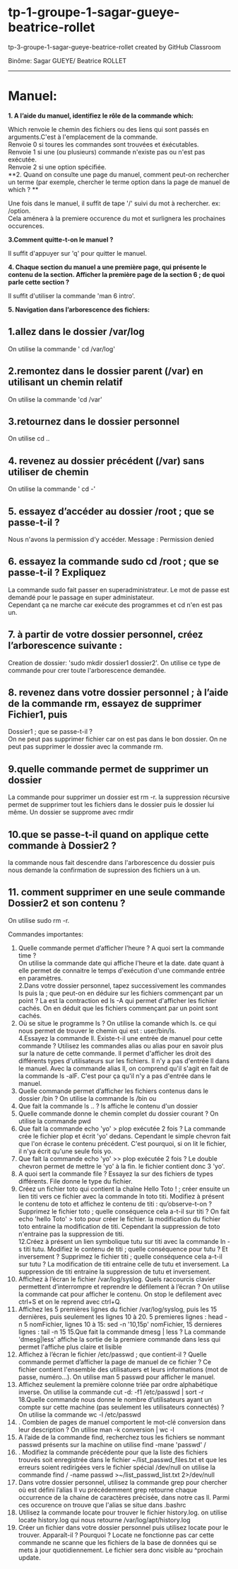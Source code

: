 # tp-1-groupe-1-sagar-gueye-beatrice-rollet
tp-3-groupe-1-sagar-gueye-beatrice-rollet created by GitHub Classroom <br>

Binôme: Sagar GUEYE/ Beatrice ROLLET
***********
Manuel:
==========
**1. A l’aide du manuel, identifiez le rôle de la commande which:** 

Which renvoie le chemin des fichiers ou des liens qui sont passés en arguments.C'est à l'emplacement de la commande.   
Renvoie 0 si toures les commandes sont trouvées et éxécutables.  
Renvoie 1 si une (ou plusieurs) commande n'existe pas ou n'est pas exécutée.  
Renvoie 2 si une option spécifiée.    
**2. Quand on consulte une page du manuel, comment peut-on rechercher un terme (par exemple, chercher le terme option dans la page de manuel de which ? ** 

Une fois dans le manuel, il suffit de tape '/' suivi du mot à rechercher. ex: /option.  
Cela aménera à la premiere occurence du mot et surlignera les prochaines occurences.  

**3.Comment quitte-t-on le manuel ?**

Il suffit d'appuyer sur 'q' pour quitter le manuel.  

**4. Chaque section du manuel a une première page, qui présente le contenu de la section. Afficher la
première page de la section 6 ; de quoi parle cette section ?**

Il suffit d'utiliser la commande 'man 6 intro'.  

**5. Navigation dans l’arborescence des fichiers:**

## 1.allez dans le dossier /var/log  
On utilise la commande ' cd /var/log'  
## 2.remontez dans le dossier parent (/var) en utilisant un chemin relatif   
On utilise la commande 'cd /var'
## 3.retournez dans le dossier personnel   
On utilise cd ..  
## 4. revenez au dossier précédent (/var) sans utiliser de chemin 
On utilise la commande ' cd -'  
## 5. essayez d’accéder au dossier /root ; que se passe-t-il ?  
Nous n'avons la permission d'y accéder. Message : Permission denied
## 6. essayez la commande sudo cd /root ; que se passe-t-il ? Expliquez  
La commande sudo fait passer en superadministrateur. Le mot de passe est demandé pour le passage en super administateur.   
Cependant ça ne marche car exécute des programmes et cd n'en est pas un.
## 7.  à partir de votre dossier personnel, créez l’arborescence suivante :  
Creation de dossier: 'sudo mkdir dossier1 dossier2'. On utilise ce type de commande pour crer toute l'arborescence demandée.  
## 8. revenez dans votre dossier personnel ; à l’aide de la commande rm, essayez de supprimer Fichier1, puis
Dossier1 ; que se passe-t-il ?   
On ne peut pas supprimer fichier car on est pas dans le bon dossier. On ne peut pas supprimer le dossier avec la commande rm.  
## 9.quelle commande permet de supprimer un dossier   
La commande pour supprimer un dossier est rm -r. la suppression récursive permet de supprimer tout les fichiers dans le dossier puis le dossier lui même. Un dossier se supprome avec rmdir    
## 10.que se passe-t-il quand on applique cette commande à Dossier2 ?   
la commande nous fait descendre dans l'arborescence du dossier puis nous demande la confirmation de supression des fichiers un à un.  
## 11. comment supprimer en une seule commande Dossier2 et son contenu ?  
On utilise sudo rm -r.  

Commandes importantes:  
1. Quelle commande permet d’afficher l’heure ? A quoi sert la commande time ?  
On utilise la commande date qui affiche l'heure et la date. date quant à elle permet de connaitre le temps d'exécution d'une commande entrée en paramètres.  
2.Dans votre dossier personnel, tapez successivement les commandes ls puis la ; que peut-on en déduire
sur les fichiers commençant par un point ? 
La est la contraction ed ls -A qui permet d'afficher les fichier cachés. On en déduit que les fichiers commençant par un point sont cachés.  
3. Où se situe le programme ls ? 
On utilise la comande which ls. ce qui nous permet de trouver le chemin qui est : user/bin/ls.  
4.Essayez la commande ll. Existe-t-il une entrée de manuel pour cette commande ? Utilisez les commandes alias ou alias pour en savoir plus sur la nature de cette commande. 
ll permet d'afficher les droit des différents types d'utilisateurs sur les fichiers. Il n'y a pas d'entrée ll dans le manuel. 
Avec la commande alias ll, on comprend qu'il s'agit en fait de la commande ls -alF. C'est pour ça qu'il n'y a pas d'entrée dans le manuel.  
5. Quelle commande permet d’afficher les fichiers contenus dans le dossier /bin ?
On utilise la commande  ls /bin ou 
6. Que fait la commande ls .. ?
ls affiche le contenu d'un dossier  
7. Quelle commande donne le chemin complet du dossier courant ?
On utilise la commande pwd  
8. Que fait la commande echo 'yo' > plop exécutée 2 fois ?
La commande crée le fichier plop et écrit 'yo' dedans. Cependant le simple chevron fait que l'on écrase le contenu précédent. C'est pourquoi, si on lit le fichier, il n'ya écrit qu'une seule fois yo.  
9. Que fait la commande echo 'yo' >> plop exécutée 2 fois ?
Le double chevron permet de mettre le 'yo' à la fin. le fichier contient donc 3 'yo'.
10. A quoi sert la commande file ? Essayez la sur des fichiers de types différents.
File donne le type du fichier.    
11. Créez un fichier toto qui contient la chaîne Hello Toto ! ; créer ensuite un lien titi vers ce fichier
avec la commande ln toto titi. Modifiez à présent le contenu de toto et affichez le contenu de titi :
qu’observe-t-on ? Supprimez le fichier toto ; quelle conséquence cela a-t-il sur titi ?
On fait echo 'hello Toto' > toto pour créer le fichier. la modification du fichier toto entraine la modification de titi. Cependant la suppression de toto n'entraine pas la suppression de titi.  
12.Créez à présent un lien symbolique tutu sur titi avec la commande ln -s titi tutu. Modifiez le
contenu de titi ; quelle conséquence pour tutu ? Et inversement ? Supprimez le fichier titi ; quelle
conséquence cela a-t-il sur tutu ? 
La modification de titi entraine celle de tutu et inversement. La suppression de titi entraine la suppression de tutu et inversement.  
13. Affichez à l’écran le fichier /var/log/syslog. Quels raccourcis clavier permettent d’interrompre et
reprendre le défilement à l’écran ?
On utilise la commande cat pour afficher le contenu. On stop le defilement avec ctrl+S et on le reprend avec ctrl+Q.  
14. Affichez les 5 premières lignes du fichier /var/log/syslog, puis les 15 dernières, puis seulement les
lignes 10 à 20.
5 premieres lignes : head -n 5 nomFichier, 
lignes 10 à 15: sed -n '10,15p' nomFichier, 
15 dernieres lignes : tail -n 15
15.Que fait la commande dmesg | less ? 
La commande 'dmesg|less' affiche la sortie de la premiere commande dans less qui permet l'affiche plus claire et lisible  
16. Affichez à l’écran le fichier /etc/passwd ; que contient-il ? Quelle commande permet d’afficher la page
de manuel de ce fichier ?
Ce fichier contient l'ensemble des utilisatuers et leurs informations (mot de passe, numéro...). On utilise man 5 passwd pour afficher le manuel.  
17. Affichez seulement la première colonne triée par ordre alphabétique inverse.
On utilise la commande cut -d: -f1 /etc/passwd | sort -r  
18.Quelle commande nous donne le nombre d’utilisateurs ayant un compte sur cette machine (pas seulement les utilisateurs connectés) ?
 On utilise la commande wc -l /etc/passwd 
19. . Combien de pages de manuel comportent le mot-clé conversion dans leur description ?
On utilise man -k conversion | wc -l
20. A l’aide de la commande find, recherchez tous les fichiers se nommant passwd présents sur la machine on utilise find -mane 'passwd' /
21. . Modifiez la commande précédente pour que la liste des fichiers trouvés soit enregistrée dans le fichier
~/list_passwd_files.txt et que les erreurs soient redirigées vers le fichier spécial /dev/null
 on utilise la commande find / -name passwd >~/list_passwd_list.txt 2>/dev/null
22. Dans votre dossier personnel, utilisez la commande grep pour chercher où est défini l’alias ll vu
précédemment
 grep retourne chaque occurrence de la chaine de caractères précisée, dans notre cas ll. Parmi ces occurence on trouve que l'alias se situe dans .bashrc
23. Utilisez la commande locate pour trouver le fichier history.log. on utilise locate history.log qui nous retourne /var/log/apt/history.log
24. Créer un fichier dans votre dossier personnel puis utilisez locate pour le trouver. Apparaît-il ? Pourquoi ? Locate ne fonctionne pas car cette commande ne scanne que les fichiers de la base de données qui se mets à jour quotidiennement.
Le fichier sera donc visible au ^prochain update.
